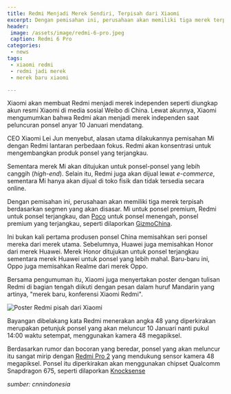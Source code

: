 ```yaml
---
title: Redmi Menjadi Merek Sendiri, Terpisah dari Xiaomi
excerpt: Dengan pemisahan ini, perusahaan akan memiliki tiga merek terpisah berdasarkan segmen yang akan disasar. Mi untuk ponsel premium, Redmi untuk ponsel terjangkau, dan Poco untuk ponsel menengah, ponsel premium yang terjangkau
header:
 image: /assets/image/redmi-6-pro.jpeg
 caption: Redmi 6 Pro
categories:
 - news
tags:
 - xiaomi redmi
 - redmi jadi merek
 - merek baru xiaomi

---
```


Xiaomi akan membuat Redmi menjadi merek independen seperti diungkap akun resmi Xiaomi di media sosial Weibo di China. Lewat akunnya, Xiaomi mengumumkan bahwa Redmi akan menjadi merek independen saat peluncuran ponsel anyar 10 Januari mendatang. 

CEO Xiaomi Lei Jun menyebut, alasan utama dilakukannya pemisahan Mi dengan Redmi lantaran perbedaan fokus. Redmi akan konsentrasi untuk mengembangkan produk ponsel yang terjangkau. 

Sementara merek Mi akan ditujukan untuk ponsel-ponsel yang lebih canggih (_high-end_). Selain itu, Redmi juga akan dijual lewat _e-commerce_, sementara Mi hanya akan dijual di toko fisik dan tidak tersedia secara online.

Dengan pemisahan ini, perusahaan akan memiliki tiga merek terpisah berdasarkan segmen yang akan disasar. Mi untuk ponsel premium, Redmi untuk ponsel terjangkau, dan [Poco](https://mi.knoacc.org/download-fastboot-miui-10-global-stable-pocophone-f1-berrylium) untuk ponsel menengah, ponsel premium yang terjangkau, seperti dilaporkan [GizmoChina](https://www.gizmochina.com/2019/01/03/lei-jun-explains-explains-redmi-independent-brand/).

Ini bukan kali pertama produsen ponsel China memisahkan seri ponsel mereka dari merek utama. Sebelumnya, Huawei juga memisahkan Honor dari merek Huawei. Merek Honor ditujukan untuk ponsel terjangkau sementara merek Huawei untuk ponsel yang lebih mahal. Baru-baru ini, Oppo juga memisahkan Realme dari merek Oppo. 

Bersama pengumuman itu, Xiaomi juga menyertakan poster dengan tulisan Redmi di bagian tengah diikuti dengan pesan dalam huruf Mandarin yang artinya, "merek baru, konferensi Xiaomi Redmi".

![Poster Redmi pisah dari Xiaomi](https://www.gizmochina.com/wp-content/uploads/2019/01/Xiaomi-Redmi-48-megapixel-camera-phone-teaser.jpg)

Bayangan dibelakang kata Redmi menerakan angka 48 yang diperkirakan merupakan petunjuk ponsel yang akan meluncur 10 Januari nanti pukul 14:00 waktu setempat, menggunakan kamera 48 megapiksel.

Berdasarkan rumor dan bocoran yang beredar, ponsel yang akan meluncur itu sangat mirip dengan [Redmi Pro 2](https://mi.knoacc.org/xiaomi-rilis-redmi-7-atau-redmi-pro-2) yang mendukung sensor kamera 48 megapiksel. Ponsel itu diperkirakan akan menggunakan chipset Qualcomm Snapdragon 675, seperti dilaporkan [Knocksense](https://www.knocksense.com/techsense/xiaomis-redmi-to-become-an-independent-brand-starting-january-10-with-a-48-megapixel-camera-phone)

_sumber: cnnindonesia_
